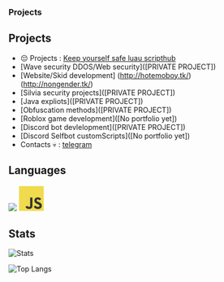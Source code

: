 ### Projects 

<h2><strong>Projects</strong></h2>

- 😔 Projects : [Keep yourself safe luau scripthub](https://bit.ly/37qBm8s) 
- [Wave security DDOS/Web security]([PRIVATE PROJECT])
- [Website/Skid development] (http://hotemoboy.tk/) (http://nongender.tk/)
- [Silvia security projects]([PRIVATE PROJECT])
- [Java expliots]([PRIVATE PROJECT])
- [Obfuscation methods]([PRIVATE PROJECT])
- [Roblox game development]([No portfolio yet])
- [Discord bot devlelopment]([PRIVATE PROJECT])
- [Discord Selfbot customScripts]([No portfolio yet])
- Contacts 💀 : [telegram](https://t.me/httpsrip)

<h2><strong>Languages</strong></h2>

<p float="left">
  <img src="https://upload.wikimedia.org/wikipedia/commons/c/cf/Lua-Logo.svg" width="50"/>
  <img src="https://raw.githubusercontent.com/devicons/devicon/master/icons/javascript/javascript-original.svg" width="50"/> 
</p>

<h2><strong>Stats</strong></h2>

![Stats](https://github-readme-stats.vercel.app/api/?username=Holyshitbruh&show_icons=true&title_color=fff&icon_color=79ff97&text_color=9f9f9f&bg_color=151515&count_private=true&include_all_commits=true&custom_title=strawbberrys's%20Statistics)

![Top Langs](https://github-readme-stats.vercel.app/api/top-langs?username=Holyshitbruh&layout=compact&title_color=fff&icon_color=79ff97&text_color=9f9f9f&bg_color=151515&border_radius=10&hide=css&custom_title=strawbberrys's%20Most%20Used%20Languages)

